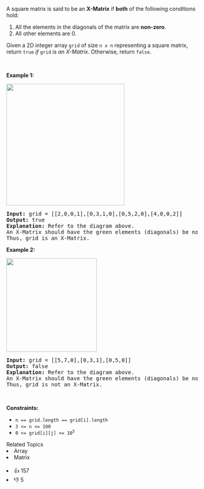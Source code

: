<p>A square matrix is said to be an <strong>X-Matrix</strong> if <strong>both</strong> of the following conditions hold:</p>

<ol> 
 <li>All the elements in the diagonals of the matrix are <strong>non-zero</strong>.</li> 
 <li>All other elements are 0.</li> 
</ol>

<p>Given a 2D integer array <code>grid</code> of size <code>n x n</code> representing a square matrix, return <code>true</code><em> if </em><code>grid</code><em> is an X-Matrix</em>. Otherwise, return <code>false</code>.</p>

<p>&nbsp;</p> 
<p><strong>Example 1:</strong></p> 
<img alt="" src="https://assets.leetcode.com/uploads/2022/05/03/ex1.jpg" style="width: 311px; height: 320px;" /> 
<pre>
<strong>Input:</strong> grid = [[2,0,0,1],[0,3,1,0],[0,5,2,0],[4,0,0,2]]
<strong>Output:</strong> true
<strong>Explanation:</strong> Refer to the diagram above. 
An X-Matrix should have the green elements (diagonals) be non-zero and the red elements be 0.
Thus, grid is an X-Matrix.
</pre>

<p><strong>Example 2:</strong></p> 
<img alt="" src="https://assets.leetcode.com/uploads/2022/05/03/ex2.jpg" style="width: 238px; height: 246px;" /> 
<pre>
<strong>Input:</strong> grid = [[5,7,0],[0,3,1],[0,5,0]]
<strong>Output:</strong> false
<strong>Explanation:</strong> Refer to the diagram above.
An X-Matrix should have the green elements (diagonals) be non-zero and the red elements be 0.
Thus, grid is not an X-Matrix.
</pre>

<p>&nbsp;</p> 
<p><strong>Constraints:</strong></p>

<ul> 
 <li><code>n == grid.length == grid[i].length</code></li> 
 <li><code>3 &lt;= n &lt;= 100</code></li> 
 <li><code>0 &lt;= grid[i][j] &lt;= 10<sup>5</sup></code></li> 
</ul>

<div><div>Related Topics</div><div><li>Array</li><li>Matrix</li></div></div><br><div><li>👍 157</li><li>👎 5</li></div>